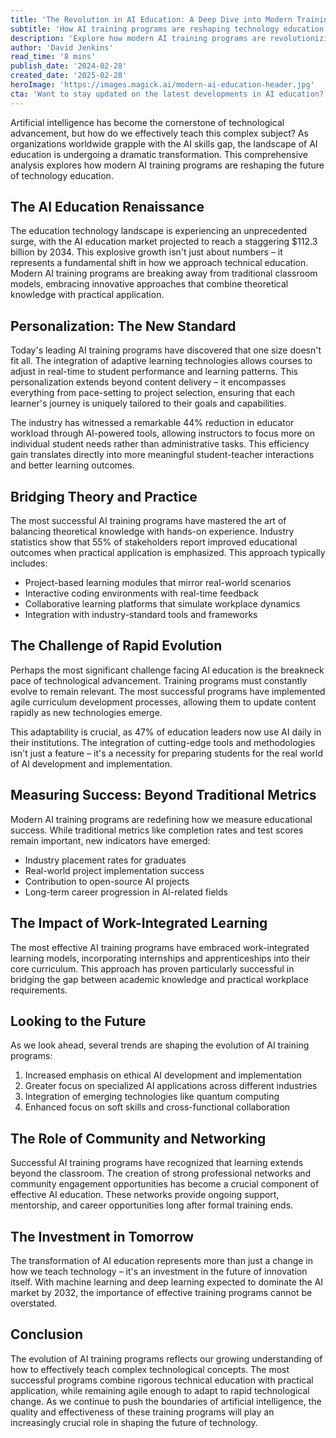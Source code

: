 ```yaml
---
title: 'The Revolution in AI Education: A Deep Dive into Modern Training Programs'
subtitle: 'How AI training programs are reshaping technology education'
description: 'Explore how modern AI training programs are revolutionizing technology education. From personalized learning paths to work-integrated models, discover the innovative approaches shaping the future of AI education in this comprehensive analysis of the $112.3 billion market.'
author: 'David Jenkins'
read_time: '8 mins'
publish_date: '2024-02-28'
created_date: '2025-02-28'
heroImage: 'https://images.magick.ai/modern-ai-education-header.jpg'
cta: 'Want to stay updated on the latest developments in AI education? Follow us on LinkedIn for exclusive insights, expert analyses, and breaking news in the world of artificial intelligence and technology education.'
---
```


Artificial intelligence has become the cornerstone of technological advancement, but how do we effectively teach this complex subject? As organizations worldwide grapple with the AI skills gap, the landscape of AI education is undergoing a dramatic transformation. This comprehensive analysis explores how modern AI training programs are reshaping the future of technology education.

## The AI Education Renaissance

The education technology landscape is experiencing an unprecedented surge, with the AI education market projected to reach a staggering $112.3 billion by 2034. This explosive growth isn't just about numbers – it represents a fundamental shift in how we approach technical education. Modern AI training programs are breaking away from traditional classroom models, embracing innovative approaches that combine theoretical knowledge with practical application.

## Personalization: The New Standard

Today's leading AI training programs have discovered that one size doesn't fit all. The integration of adaptive learning technologies allows courses to adjust in real-time to student performance and learning patterns. This personalization extends beyond content delivery – it encompasses everything from pace-setting to project selection, ensuring that each learner's journey is uniquely tailored to their goals and capabilities.

The industry has witnessed a remarkable 44% reduction in educator workload through AI-powered tools, allowing instructors to focus more on individual student needs rather than administrative tasks. This efficiency gain translates directly into more meaningful student-teacher interactions and better learning outcomes.

## Bridging Theory and Practice

The most successful AI training programs have mastered the art of balancing theoretical knowledge with hands-on experience. Industry statistics show that 55% of stakeholders report improved educational outcomes when practical application is emphasized. This approach typically includes:

- Project-based learning modules that mirror real-world scenarios
- Interactive coding environments with real-time feedback
- Collaborative learning platforms that simulate workplace dynamics
- Integration with industry-standard tools and frameworks

## The Challenge of Rapid Evolution

Perhaps the most significant challenge facing AI education is the breakneck pace of technological advancement. Training programs must constantly evolve to remain relevant. The most successful programs have implemented agile curriculum development processes, allowing them to update content rapidly as new technologies emerge.

This adaptability is crucial, as 47% of education leaders now use AI daily in their institutions. The integration of cutting-edge tools and methodologies isn't just a feature – it's a necessity for preparing students for the real world of AI development and implementation.

## Measuring Success: Beyond Traditional Metrics

Modern AI training programs are redefining how we measure educational success. While traditional metrics like completion rates and test scores remain important, new indicators have emerged:

- Industry placement rates for graduates
- Real-world project implementation success
- Contribution to open-source AI projects
- Long-term career progression in AI-related fields

## The Impact of Work-Integrated Learning

The most effective AI training programs have embraced work-integrated learning models, incorporating internships and apprenticeships into their core curriculum. This approach has proven particularly successful in bridging the gap between academic knowledge and practical workplace requirements.

## Looking to the Future

As we look ahead, several trends are shaping the evolution of AI training programs:

1. Increased emphasis on ethical AI development and implementation
2. Greater focus on specialized AI applications across different industries
3. Integration of emerging technologies like quantum computing
4. Enhanced focus on soft skills and cross-functional collaboration

## The Role of Community and Networking

Successful AI training programs have recognized that learning extends beyond the classroom. The creation of strong professional networks and community engagement opportunities has become a crucial component of effective AI education. These networks provide ongoing support, mentorship, and career opportunities long after formal training ends.

## The Investment in Tomorrow

The transformation of AI education represents more than just a change in how we teach technology – it's an investment in the future of innovation itself. With machine learning and deep learning expected to dominate the AI market by 2032, the importance of effective training programs cannot be overstated.

## Conclusion

The evolution of AI training programs reflects our growing understanding of how to effectively teach complex technological concepts. The most successful programs combine rigorous technical education with practical application, while remaining agile enough to adapt to rapid technological change. As we continue to push the boundaries of artificial intelligence, the quality and effectiveness of these training programs will play an increasingly crucial role in shaping the future of technology.